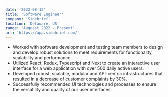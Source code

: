 ```yaml
---
date: '2022-08-12'
title: 'Software Engineer'
company: 'Sidebrief'
location: 'Delaware, US'
range: 'Auguest 2022 - Present'
url: 'https://app.sidebrief.com/'
---
```


- Worked with software development and testing team members to design and develop robust solutions to meet
requirements for functionality, scalability and performance.
- Utilized React, Redux, Typescript and Next to create an interactive user interface for a web application with
over 500 daily active users.
- Developed robust, scalable, modular and API-centric infrastructures that resulted in a decrease of customer
complaints by 30%.
- Successfully recommended UI technologies and processes to ensure the versatility and quality of our user interfaces.
